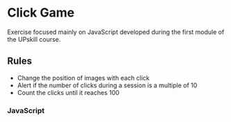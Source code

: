 # Click Game
Exercise focused mainly on JavaScript developed during the first module of the UPskill course.

## Rules
- Change the position of images with each click
- Alert if the number of clicks during a session is a multiple of 10
- Count the clicks until it reaches 100

### JavaScript
